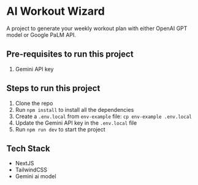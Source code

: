 # AI Workout Wizard



A project to generate your weekly workout plan with either OpenAI GPT model or Google PaLM API. 

## Pre-requisites to run this project

1. Gemini API key

## Steps to run this project

1. Clone the repo
2. Run `npm install` to install all the dependencies
3. Create a `.env.local` from `env-example` file: `cp env-example .env.local`
4. Update the Gemini API key in the `.env.local` file
5. Run `npm run dev` to start the project


## Tech Stack

- NextJS
- TailwindCSS
- Gemini ai model

